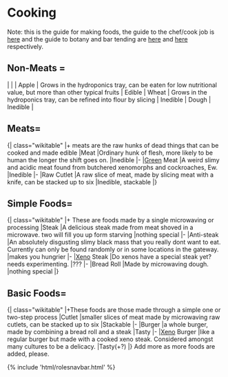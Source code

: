 # Cooking
Note: this is the guide for making foods, the guide to the chef/cook job is [here](Cook.md) and the guide to botany and bar tending are [here](Botanist.md) and [here](Bartender.md) respectively.

##  Non-Meats =
|
 |
| Apple | Grows in the hydroponics tray, can be eaten for low nutritional value, but more than other typical fruits | Edible | Wheat | Grows in the hydroponics tray, can be refined into flour by slicing | Inedible | Dough | Inedible |
## Meats=
{| class="wikitable"
|+
meats are the raw hunks of dead things that can be cooked and made edible
|Meat
|Ordinary hunk of flesh, more likely to be human the longer the shift goes on.
|Inedible
|-
|[Green](Xenomorph.md) Meat
|A weird slimy and acidic meat found from butchered xenomorphs and cockroaches, Ew.
|Inedible
|-
|Raw Cutlet
|A raw slice of meat, made by slicing meat with a knife, can be stacked up to six
|Inedible, stackable
|}
## Simple Foods=
{| class="wikitable"
|+
These are foods made by a single microwaving or processing
|Steak
|A delicious steak made from meat shoved in a microwave. two will fill you up form starving
|nothing special
|-
|Anti-steak
|An absolutely disgusting slimy black mass that you really dont want to eat. Currently can only be found randomly or in some locations in the gateway.
|makes you hungrier
|-
|[Xeno](Xenomorph.md) Steak
|Do xenos have a special steak yet? needs experimenting.
|???
|-
|Bread Roll
|Made by microwaving dough.
|nothing special
|}
## Basic Foods=
{| class="wikitable"
|+These foods are those made through a simple one or two-step process
|Cutlet
|smaller slices of meat made by microwaving raw cutlets, can be stacked up to six
|Stackable
|-
|Burger
|a whole burger, made by combining a bread roll and a steak
|Tasty
|-
|[Xeno](Xenomorph.md) Burger
|like a regular burger but made with a cooked xeno steak. Considered amongst many cultures to be a delicacy.
|Tasty(+?)
|}
Add more as more foods are added, please.

{% include 'html/rolesnavbar.html' %}
